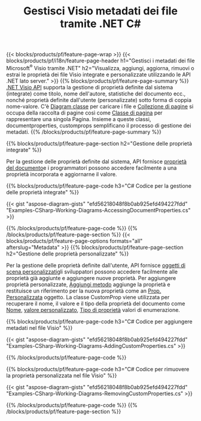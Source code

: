 ﻿---
title: Gestisci Visio metadati dei file tramite .NET C#
url: /it/net/metadata/
description: Visualizza, aggiungi, modifica, rimuovi o estrai Visio metadati di file con poche righe di C# codice
---
{{< blocks/products/pf/feature-page-wrap >}}
{{< blocks/products/pf/i18n/feature-page-header h1="Gestisci i metadati dei file Microsoft<sup>&reg;</sup> Visio tramite .NET" h2="Visualizza, aggiungi, aggiorna, rimuovi o estrai le proprietà dei file Visio integrate e personalizzate utilizzando le API .NET lato server." >}}
{{% blocks/products/pf/feature-page-summary %}}
[.NET Visio API](/diagram/net/) supporta la gestione di proprietà definite dal sistema (integrate) come titolo, nome dell'autore, statistiche del documento ecc., nonché proprietà definite dall'utente (personalizzate) sotto forma di coppia nome-valore. C'è [Diagram classe](https://apireference.aspose.com/diagram/net/aspose.diagram/diagram) per caricare i file e [Collezione di pagine](https://apireference.aspose.com/diagram/net/aspose.diagram/pagecollection) si occupa della raccolta di pagine così come [Classe di pagina](https://apireference.aspose.com/diagram/net/aspose.diagram/page) per rappresentare una singola Pagina. Insieme a queste classi, documentproperties, customprops semplificano il processo di gestione dei metadati. 
{{% /blocks/products/pf/feature-page-summary %}}

{{% blocks/products/pf/feature-page-section h2="Gestione delle proprietà integrate" %}}

Per la gestione delle proprietà definite dal sistema, API fornisce [proprietà del documento](https://apireference.aspose.com/diagram/net/aspose.diagram/documentproperties)e i programmatori possono accedere facilmente a una proprietà incorporata e aggiornarne il valore. 

{{% blocks/products/pf/feature-page-code h3="C# Codice per la gestione delle proprietà integrate" %}}

{{< gist "aspose-diagram-gists" "efd56218048f8b0ab925efd494227fdd" "Examples-CSharp-Working-Diagrams-AccessingDocumentProperties.cs" >}}

{{% /blocks/products/pf/feature-page-code %}}
{{% /blocks/products/pf/feature-page-section %}}
{{< blocks/products/pf/feature-page-options formats="all" afterslug="Metadata" >}}
{{% blocks/products/pf/feature-page-section h2="Gestione delle proprietà personalizzate" %}}

Per la gestione delle proprietà definite dall'utente, API fornisce [oggetti di scena personalizzati](https://apireference.aspose.com/diagram/net/aspose.diagram/documentproperties/properties/customprops)gli sviluppatori possono accedere facilmente alle proprietà già aggiunte e aggiungere nuove proprietà. Per aggiungere proprietà personalizzate, [Aggiungi metodo](https://apireference.aspose.com/diagram/net/aspose.diagram/custompropcollection/methods/add)  aggiunge la proprietà e restituisce un riferimento per la nuova proprietà come an [Prop. Personalizzata](https://apireference.aspose.com/diagram/net/aspose.diagram/customprop) oggetto. La classe CustomProp viene utilizzata per recuperare il nome, il valore e il tipo della proprietà del documento come [Nome](https://apireference.aspose.com/diagram/net/aspose.diagram/customprop/properties/name), [valore personalizzato](https://apireference.aspose.com/diagram/net/aspose.diagram/customprop/properties/customvalue), [Tipo di proprietà](https://apireference.aspose.com/diagram/net/aspose.diagram/customprop/properties/proptype) valori di enumerazione. 
 
{{% blocks/products/pf/feature-page-code h3="C# Codice per aggiungere metadati nel file Visio" %}}

{{< gist "aspose-diagram-gists" "efd56218048f8b0ab925efd494227fdd" "Examples-CSharp-Working-Diagrams-AddingCustomProperties.cs" >}}

{{% /blocks/products/pf/feature-page-code %}}


{{% blocks/products/pf/feature-page-code h3="C# Codice per rimuovere la proprietà personalizzata nel file Visio" %}}

{{< gist "aspose-diagram-gists" "efd56218048f8b0ab925efd494227fdd" "Examples-CSharp-Working-Diagrams-RemovingCustomProperties.cs" >}}

{{% /blocks/products/pf/feature-page-code %}}
{{% /blocks/products/pf/feature-page-section %}}
